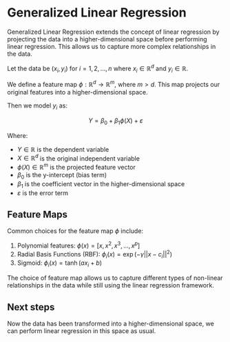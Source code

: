 # Generalized Linear Regression

Generalized Linear Regression extends the concept of linear regression by projecting the data into a higher-dimensional space before performing linear regression. This allows us to capture more complex relationships in the data.

Let the data be $(x_i, y_i)$ for $i = 1, 2, ..., n$ where $x_i \in \mathbb{R}^d$ and $y_i \in \mathbb{R}$.

We define a feature map $\phi: \mathbb{R}^d \rightarrow \mathbb{R}^m$, where $m > d$. This map projects our original features into a higher-dimensional space.

Then we model $y_i$ as:

$$Y = \beta_0 + \beta_1\phi(X) + \varepsilon$$

Where:
- $Y \in \mathbb{R}$ is the dependent variable
- $X \in \mathbb{R}^d$ is the original independent variable
- $\phi(X) \in \mathbb{R}^m$ is the projected feature vector
- $\beta_0$ is the y-intercept (bias term)
- $\beta_1$ is the coefficient vector in the higher-dimensional space
- $\varepsilon$ is the error term

## Feature Maps

Common choices for the feature map $\phi$ include:

1. Polynomial features: $\phi(x) = [x, x^2, x^3, ..., x^p]$
2. Radial Basis Functions (RBF): $\phi_i(x) = \exp(-\gamma ||x - c_i||^2)$
3. Sigmoid: $\phi_i(x) = \tanh(ax_i + b)$

The choice of feature map allows us to capture different types of non-linear relationships in the data while still using the linear regression framework.

## Next steps
Now the data has been transformed into a higher-dimensional space, we can perform linear regression in this space as usual.
